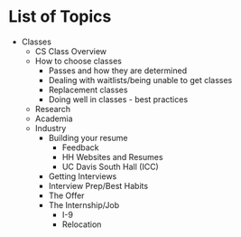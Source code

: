 # List of Topics

* Classes
	* CS Class Overview
	* How to choose classes
		* Passes and how they are determined
		* Dealing with waitlists/being unable to get classes
		* Replacement classes
		* Doing well in classes - best practices
	* Research
	* Academia
	* Industry
		* Building your resume
			* Feedback
			* HH Websites and Resumes
			* UC Davis South Hall (ICC)
		* Getting Interviews
		* Interview Prep/Best Habits
		* The Offer
		* The Internship/Job
			* I-9
			* Relocation
